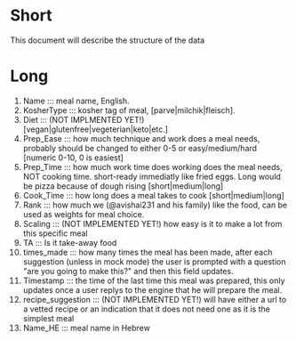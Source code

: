 # Short
This document will describe the structure of the data

# Long

1. Name ::: meal name, English.
2. KosherType ::: kosher tag of meal, [parve|milchik|fleisch].
3. Diet	::: (NOT IMPLMENTED YET!) [vegan|glutenfree|vegeterian|keto|etc.]
4. Prep_Ease ::: how much technique and work does a meal needs, probably should be changed to either 0-5 or easy/medium/hard [numeric 0-10, 0 is easiest]
5. Prep_Time ::: how much work time does working does the meal needs, NOT cooking time. short-ready immediatly like fried eggs. Long would be pizza because of dough rising [short|medium|long] 
6. Cook_Time ::: how long does a meal takes to cook [short|medium|long]
7. Rank ::: how much we (@avishai231 and his family) like the food, can be used as weights for meal choice. 
8. Scaling ::: (NOT IMPLEMENTED YET!) how easy is it to make a lot from this specific meal
9. TA ::: Is it take-away food
10. times_made ::: how many times the meal has been made, after each suggestion (unless in mock mode) the user is prompted with a question "are you going to make this?" and then this field updates.
11. Timestamp ::: the time of the last time this meal was prepared, this only updates once a user replys to the engine that he will prepare the meal.
12. recipe_suggestion ::: (NOT IMPLEMENTED YET!) will have either a url to a vetted recipe or an indication that it does not need one as it is the simplest meal
13. Name_HE ::: meal name in Hebrew
